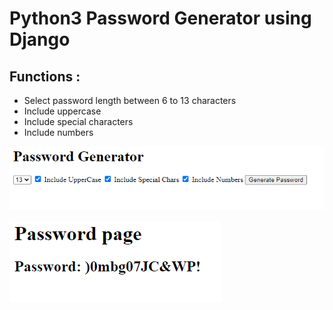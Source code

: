 # Python3 Password Generator using Django 

## Functions :
* Select password length between 6 to 13 characters
* Include uppercase
* Include special characters
* Include numbers

![Screenshot Input Form](/PG1.png)


![Screenshot Result](/PG2.png)

